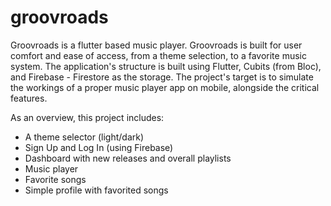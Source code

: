 # groovroads

Groovroads is a flutter based music player. Groovroads is built for user comfort and ease of access, from a theme selection, to a favorite music system. The application's structure is built using Flutter, Cubits (from Bloc), and Firebase - Firestore as the storage. The project's target is to simulate the workings of a proper music player app on mobile, alongside the critical features.

As an overview, this project includes:
- A theme selector (light/dark)
- Sign Up and Log In (using Firebase)
- Dashboard with new releases and overall playlists
- Music player
- Favorite songs
- Simple profile with favorited songs